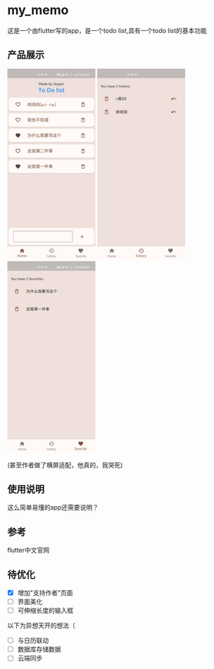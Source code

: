 # my_memo

这是一个由flutter写的app，是一个todo list,具有一个todo list的基本功能

## 产品展示

<img src="resources/1.jpg" width="200"> <img src="resources/2.jpg" width="200"> <img src="resources/3.jpg" width="200">

(甚至作者做了横屏适配，他真的，我哭死)

## 使用说明
这么简单易懂的app还需要说明？


## 参考
flutter中文官网

## 待优化
- [x] 增加"支持作者"页面
- [ ] 界面美化
- [ ] 可伸缩长度的输入框
  
以下为异想天开的想法（
- [ ] 与日历联动
- [ ] 数据库存储数据
- [ ] 云端同步
